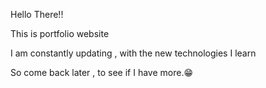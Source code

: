 Hello There!!

This is portfolio website

I am constantly updating , with the new technologies I learn

So come back later , to see if I have more.😁
